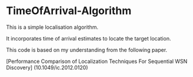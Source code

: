 # TimeOfArrival-Algorithm

 This is a simple localisation algorithm.   
 
 It incorporates time of arrival estimates to locate the target location.  
 
 This code is based on my understanding from the following paper.  
 
 [Performance Comparison of Localization Techniques For Sequential WSN Discovery] (10.1049/ic.2012.0120)
